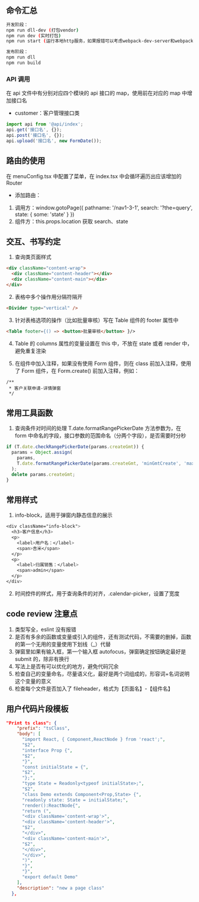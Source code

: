 ## 命令汇总

```sh
开发阶段：
npm run dll-dev (打包vendor)
npm run dev (实时打包)
npm run start (运行本地http服务，如果报错可以考虑webpack-dev-server和webpack-cli的版本兼容性问题)

发布阶段：
npm run dll
npm run build
```

### API 调用

在 api 文件中有分别对应四个模块的 api 接口的 map，使用前在对应的 map 中增加接口名

- customer：客户管理接口类

```js
import api from '@api/index';
api.get('接口名', {});
api.post('接口名', {});
api.upload('接口名', new FormDate());
```

## 路由的使用

在 menuConfig.tsx 中配置了菜单，在 index.tsx 中会循环遍历出应该增加的 Router

- 添加路由：

1. 调用方：window.gotoPage({ pathname: '/nav1-3-1', search: '?the=query', state: { some: 'state' } })
2. 组件方：this.props.location 获取 search、state

## 交互、书写约定

1. 查询类页面样式

```html
<div className="content-wrap">
  <div className="content-header"></div>
  <div className="content-main"></div>
</div>
```

2. 表格中多个操作用分隔符隔开

```html
<Divider type="vertical" />
```

3. 针对表格选项的操作（比如批量审核）写在 Table 组件的 footer 属性中

```html
<Table footer={() => <button>批量审核</button> }/>
```

4. Table 的 columns 属性的变量设置在 this 中，不放在 state 或者 render 中，避免重复渲染

5. 在组件中加入注释，如果没有使用 Form 组件，则在 class 前加入注释，使用了 Form 组件，在 Form.create() 前加入注释，例如：

```
/**
 * 客户关联申请-详情弹窗
 */
```

## 常用工具函数

1. 查询条件对时间的处理
   T.date.formatRangePickerDate 方法参数为，在 form 中命名的字段，接口参数的范围命名（分两个字段），是否需要时分秒

```javascript
if (T.date.checkRangePickerDate(params.createGmt)) {
  params = Object.assign(
    params,
    T.date.formatRangePickerDate(params.createGmt, 'minGmtCreate', 'maxGmtCreate', true)
  );
  delete params.createGmt;
}
```

## 常用样式

1. info-block，适用于弹窗内静态信息的展示

```css
<div className="info-block">
  <h3>客户信息</h3>
  <p>
    <label>用户名：</label>
    <span>吉米</span>
  </p>
  <p>
    <label>归属销售：</label>
    <span>admin</span>
  </p>
</div>
```

2. 时间控件的样式，用于查询条件的对齐，.calendar-picker，设置了宽度

## code review 注意点

1. 类型写全，eslint 没有报错
2. 是否有多余的函数或变量或引入的组件，还有测试代码，不需要的删掉，函数的第一个无用的变量使用下划线（\_）代替
3. 弹窗里如果有输入框，第一个输入框 autofocus，弹窗确定按钮确定最好是 submit 的，除非有换行
4. 写法上是否有可以优化的地方，避免代码冗余
5. 检查自己的变量命名，尽量语义化，最好是两个词组成的，形容词+名词说明这个变量的意义
6. 检查每个文件是否加入了 fileheader，格式为【页面名】-【组件名】

## 用户代码片段模板

```json
"Print ts class": {
    "prefix": "tsClass",
    "body": [
      "import React, { Component,ReactNode } from 'react';",
      "$2",
      "interface Prop {",
      "$2",
      "}",
      "const initialState = {",
      "$2",
      "};",
      "type State = Readonly<typeof initialState>;",
      "$2",
      "class Demo extends Component<Prop,State> {",
      "readonly state: State = initialState;",
      "render():ReactNode{",
      "return (",
      "<div className='content-wrap'>",
      "<div className='content-header'>",
      "$2",
      "</div>",
      "<div className='content-main'>",
      "$2",
      "</div>",
      "</div>",
      ")",
      "}",
      "}",
      "export default Demo"
    ],
    "description": "new a page class"
  },
```
